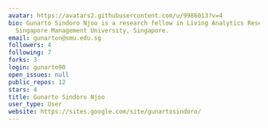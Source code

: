 ```yaml
---
avatar: https://avatars2.githubusercontent.com/u/9986013?v=4
bio: Gunarto Sindoro Njoo is a research fellow in Living Analytics Research Center,
  Singapore Management University, Singapore.
email: gunarton@smu.edu.sg
followers: 4
following: 7
forks: 3
login: gunarto90
open_issues: null
public_repos: 12
stars: 4
title: Gunarto Sindoro Njoo
user_type: User
website: https://sites.google.com/site/gunartosindoro/
---
```

